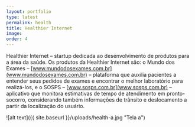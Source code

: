 ```yaml
---
layout: portfolio
type: latest
permalink: health
title: Healthier Internet
image:
order: 4
---
```


Healthier Internet – startup dedicada ao desenvolvimento de produtos para a área da saúde. Os produtos da Healthier Internet são: o Mundo dos Exames – [www.mundodosexames.com.br](www.mundodosexames.com.br) –  plataforma que auxilia pacientes a entender seus pedidos de exames e encontrar o melhor laboratório para realizá-los, e o SOSPS – [www.sosps.com.br](www.sosps.com.br) – aplicativo que monitora estimativas de tempo de atendimento em pronto-socorro, considerando também informações de trânsito e deslocamento a partir da localização do usuário.

![alt text]({{ site.baseurl }}/uploads/health-a.jpg "Tela a")
